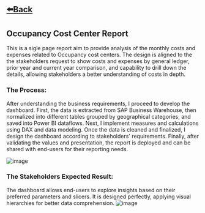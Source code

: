## [⬅️Back](./)

## Occupancy Cost Center Report
This is a sigle page report aim to provide analysis of the monthly costs and expenses related to Occupancy cost centers. The design is aligned to the the stakeholders request to show costs and expenses by general ledger, prior year and current year comparison, and capability to drill down the details, allowing stakeholders a better understanding of costs in depth. 

### The Process: 

After understanding the business requirements, I proceed to develop the dashboard. First, the data is extracted from SAP Business Warehouse, then normalized into different tables grouped by geographical categories, and saved into Power BI dataflows. Next, I implement measures and calculations using DAX and data modeling. Once the data is cleaned and finalized, I design the dashboard according to stakeholders' requirements. Finally, after validating the values and presentation, the report is deployed and can be shared with end-users for their reporting needs.

![image](https://github.com/greatcyan/cyrus-baruc-data-analytics-portfolio/assets/95137493/182f57a4-6fe6-4aab-a8ef-b3cd32206dfc)

### The Stakeholders Expected Result:

The dashboard allows end-users to explore insights based on their preferred parameters and slicers. It is designed perfectly, applying visual hierarchies for better data comprehension.
![image](https://github.com/greatcyan/cyrus-baruc-data-analytics-portfolio/assets/95137493/8cd98ece-bc3a-4629-995c-999198e475d6)

